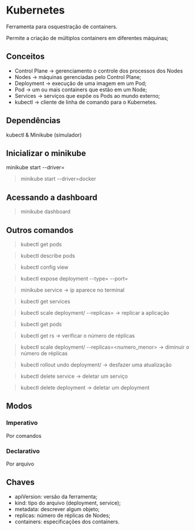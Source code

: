 # Kubernetes

Ferramenta para osquestração de containers.

Permite a criação de múltiplos containers em diferentes máquinas;

## Conceitos

- Control Plane -> gerenciamento o controle dos processos dos Nodes
- Nodes -> máquinas gerenciadas pelo Control Plane;
- Deployment -> execução de uma imagem em um Pod;
- Pod -> um ou mais containers que estão em um Node;
- Services -> serviços que expõe os Pods ao mundo externo;
- kubectl -> cliente de linha de comando para o Kubernetes.

## Dependências

kubectl & Minikube (simulador)

## Inicializar o minikube

minikube start --driver=<driver>

> minikube start --driver=docker

## Acessando a dashboard

> minikube dashboard

## Outros comandos

> kubectl get pods

> kubectl describe pods

> kubectl config view

> kubectl expose deployment <nome> --type=<tipo> --port=<port>

> minikube service <nome> -> ip aparece no terminal

> kubectl get services

> kubectl scale deployment/<nome> --replicas=<numero> -> replicar a aplicação

> kubectl get pods

> kubectl get rs -> verificar o número de réplicas

> kubectl scale deployment/<nome> --replicas=<numero_menor> -> diminuir o número de réplicas

> kubectl rollout undo deployment/<nome> -> desfazer uma atualização

> kubectl delete service <nome> -> deletar um serviço

> kubectl delete deployment <nome> -> deletar um deployment

## Modos

### Imperativo 

Por comandos

### Declarativo

Por arquivo

## Chaves

- apiVersion: versão da ferramenta;
- kind: tipo do arquivo (deployment, service);
- metadata: descrever algum objeto;
- replicas: número de réplicas de Nodes;
- containers: especificações dos containers.


